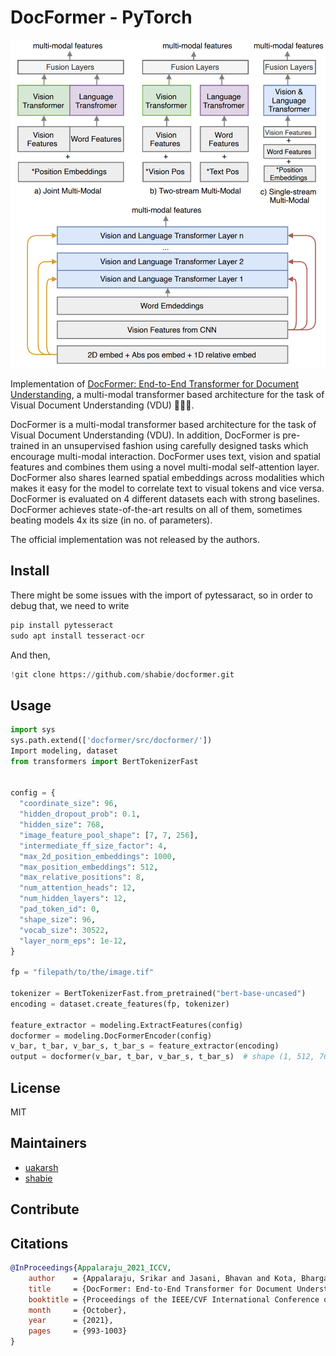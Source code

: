 # DocFormer - PyTorch

![docformer architecture](images/docformer-architecture.png)

Implementation of [DocFormer: End-to-End Transformer for Document Understanding](https://arxiv.org/abs/2106.11539), a multi-modal transformer based architecture for the task of Visual Document Understanding (VDU) 📄📄📄.

DocFormer is a multi-modal transformer based architecture for the task of Visual Document Understanding (VDU). In addition, DocFormer is pre-trained in an unsupervised fashion using carefully designed tasks which encourage multi-modal interaction. DocFormer uses text, vision and spatial features and combines them using a novel multi-modal self-attention layer. DocFormer also shares learned spatial embeddings across modalities which makes it easy for the model to correlate text to visual tokens and vice versa. DocFormer is evaluated on 4 different datasets each with strong baselines. DocFormer achieves state-of-the-art results on all of them, sometimes beating models 4x its size (in no. of parameters).

The official implementation was not released by the authors.

## Install

There might be some issues with the import of pytessaract, so in order to debug that, we need to write

```python
pip install pytesseract
sudo apt install tesseract-ocr
```

And then,

```python
!git clone https://github.com/shabie/docformer.git 


```

## Usage

```python
import sys 
sys.path.extend(['docformer/src/docformer/'])
Import modeling, dataset
from transformers import BertTokenizerFast


config = {
  "coordinate_size": 96,
  "hidden_dropout_prob": 0.1,
  "hidden_size": 768,
  "image_feature_pool_shape": [7, 7, 256],
  "intermediate_ff_size_factor": 4,
  "max_2d_position_embeddings": 1000,
  "max_position_embeddings": 512,
  "max_relative_positions": 8,
  "num_attention_heads": 12,
  "num_hidden_layers": 12,
  "pad_token_id": 0,
  "shape_size": 96,
  "vocab_size": 30522,
  "layer_norm_eps": 1e-12,
}

fp = "filepath/to/the/image.tif"

tokenizer = BertTokenizerFast.from_pretrained("bert-base-uncased")
encoding = dataset.create_features(fp, tokenizer)

feature_extractor = modeling.ExtractFeatures(config)
docformer = modeling.DocFormerEncoder(config)
v_bar, t_bar, v_bar_s, t_bar_s = feature_extractor(encoding)
output = docformer(v_bar, t_bar, v_bar_s, t_bar_s)  # shape (1, 512, 768)
```

##  License

MIT

## Maintainers

- [uakarsh](https://github.com/uakarsh)
- [shabie](https://github.com/shabie)

## Contribute


## Citations

```bibtex
@InProceedings{Appalaraju_2021_ICCV,
    author    = {Appalaraju, Srikar and Jasani, Bhavan and Kota, Bhargava Urala and Xie, Yusheng and Manmatha, R.},
    title     = {DocFormer: End-to-End Transformer for Document Understanding},
    booktitle = {Proceedings of the IEEE/CVF International Conference on Computer Vision (ICCV)},
    month     = {October},
    year      = {2021},
    pages     = {993-1003}
}
```
